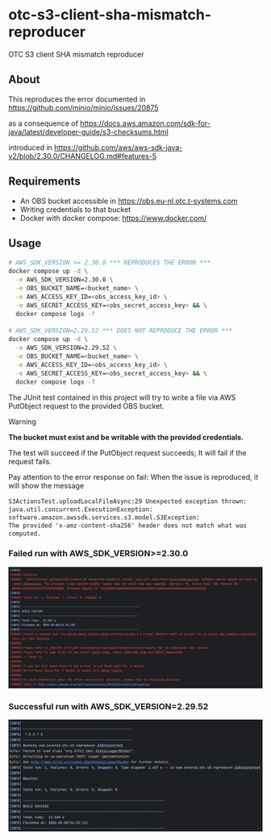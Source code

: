 # otc-s3-client-sha-mismatch-reproducer
OTC S3 client SHA mismatch reproducer

## About

This reproduces the error documented in https://github.com/minio/minio/issues/20875

as a consequence of
https://docs.aws.amazon.com/sdk-for-java/latest/developer-guide/s3-checksums.html


introduced in https://github.com/aws/aws-sdk-java-v2/blob/2.30.0/CHANGELOG.md#features-5

## Requirements

 - An OBS bucket accessible in https://obs.eu-nl.otc.t-systems.com
 - Writing credentials to that bucket
 - Docker with docker compose: https://www.docker.com/


## Usage

```bash
# AWS_SDK_VERSION >= 2.30.0 *** REPRODUCES THE ERROR ***
docker compose up -d \
  -e AWS_SDK_VERSION=2.30.0 \
  -e OBS_BUCKET_NAME=<bucket_name> \
  -e AWS_ACCESS_KEY_ID=<obs_access_key_id> \
  -e AWS_SECRET_ACCESS_KEY=<obs_secret_access_key> && \
  docker compose logs -f

# AWS_SDK_VERSION=2.29.52 *** DOES NOT REPRODUCE THE ERROR ***
docker compose up -d \
  -e AWS_SDK_VERSION=2.29.52 \
  -e OBS_BUCKET_NAME=<bucket_name> \
  -e AWS_ACCESS_KEY_ID=<obs_access_key_id> \
  -e AWS_SECRET_ACCESS_KEY=<obs_secret_access_key> && \
  docker compose logs -f

```

The JUnit test contained in this project will try to write a file via AWS PutObject request to the provided OBS bucket.

> [!WARNING]
> **The bucket must exist and be writable with the provided credentials.**

The test will succeed if the PutObject request succeeds; It will fail if the request fails.

Pay attention to the error response on fail: When the issue is reproduced, it will show the message
```
S3ActionsTest.uploadLocalFileAsync:29 Unexpected exception thrown: java.util.concurrent.ExecutionException:
software.amazon.awssdk.services.s3.model.S3Exception:
The provided 'x-amz-content-sha256' header does not match what was computed.
```

### Failed run with AWS_SDK_VERSION>=2.30.0

![fail.png](fail.png)


### Successful run with AWS_SDK_VERSION=2.29.52

![success.png](success.png)